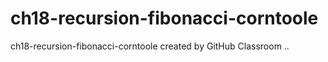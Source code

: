 # ch18-recursion-fibonacci-corntoole
ch18-recursion-fibonacci-corntoole created by GitHub Classroom
..
